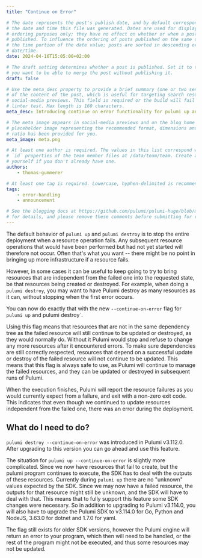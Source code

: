 ```yaml
---
title: "Continue on Error"

# The date represents the post's publish date, and by default corresponds with
# the date and time this file was generated. Dates are used for display and
# ordering purposes only; they have no effect on whether or when a post is
# published. To influence the ordering of posts published on the same date, use
# the time portion of the date value; posts are sorted in descending order by
# date/time.
date: 2024-04-16T15:05:00+02:00

# The draft setting determines whether a post is published. Set it to true if
# you want to be able to merge the post without publishing it.
draft: false

# Use the meta_desc property to provide a brief summary (one or two sentences)
# of the content of the post, which is useful for targeting search results or
# social-media previews. This field is required or the build will fail the
# linter test. Max length is 160 characters.
meta_desc: Introducing continue on error functionality for pulumi up and destroy.

# The meta_image appears in social-media previews and on the blog home page. A
# placeholder image representing the recommended format, dimensions and aspect
# ratio has been provided for you.
meta_image: meta.png

# At least one author is required. The values in this list correspond with the
# `id` properties of the team member files at /data/team/team. Create a file for
# yourself if you don't already have one.
authors:
    - thomas-gummerer

# At least one tag is required. Lowercase, hyphen-delimited is recommended.
tags:
    - error-handling
    - announcement

# See the blogging docs at https://github.com/pulumi/pulumi-hugo/blob/master/BLOGGING.md
# for details, and please remove these comments before submitting for review.
---
```


The default behavior of `pulumi up` and `pulumi destroy` is to stop the entire deployment when a resource operation fails. Any subsequent resource operations that would have been performed but had not yet started will therefore not occur. Often that's what you want -- there might be no point in bringing up more infrastructure if a resource fails.

However, in some cases it can be useful to keep going to try to bring resources that are independent from the failed one into the requested state, be that resources being created or destroyed. For example, when doing a `pulumi destroy`, you may want to have Pulumi destroy as many resources as it can, without stopping when the first error occurs.

You can now do exactly that with the new `--continue-on-error` flag for `pulumi up` and pulumi destroy`.

<!--more-->

Using this flag means that resources that are not in the same dependency tree as the failed resource will still continue to be updated or destroyed, as they would normally do.  Without it Pulumi would stop and refuse to change any more resources after it encountered errors.  To make sure dependencies are still correctly respected, resources that depend on a successful update or destroy of the failed resource will not continue to be updated.  This means that this flag is always safe to use, as Pulumi will continue to manage the failed resources, and they can be updated or destroyed in subsequent runs of Pulumi.

When the execution finishes, Pulumi will report the resource failures as you would currently expect from a failure, and exit with a non-zero exit code.  This indicates that even though we continued to update resources independent from the failed one, there was an error during the deployment.

## What do I need to do?

`pulumi destroy --continue-on-error` was introduced in Pulumi v3.112.0.  After upgrading to this version you can go ahead and use this feature.

The situation for `pulumi up --continue-on-error` is slightly more complicated.  Since we now have resources that fail to create, but the pulumi program continues to execute, the SDK has to deal with the outputs of these resources.  Currently during `pulumi up` there are no "unknown" values expected by the SDK.  Since we may now have a failed resource, the outputs for that resource might still be unknown, and the SDK will have to deal with that.  This means that to fully support this feature some SDK changes were necessary.  So in addition to upgrading to Pulumi v3.114.0, you will also have to upgrade the Pulumi SDK to v3.114.0 for Go, Python and NodeJS, 3.63.0 for dotnet and 1.7.0 for yaml.

The flag still exists for older SDK versions, however the Pulumi engine will return an error to your program, which then will need to be handled, or the rest of the program might not be executed, and thus some resources may not be updated.
